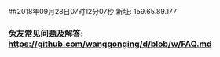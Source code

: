 ##2018年09月28日07时12分07秒 新址: 159.65.89.177
### 兔友常见问题及解答: https://github.com/wanggonging/d/blob/w/FAQ.md
